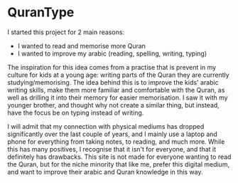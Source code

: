 # QuranType

I started this project for 2 main reasons:
- I wanted to read and memorise more Quran
- I wanted to improve my arabic (reading, spelling, writing, typing)

The inspiration for this idea comes from a practise that is prevent in my culture for kids at a young age: writing parts of the Quran they are currently studying/memorising. The idea behind this is to improve the kids' arabic writing skills, make them more familiar and comfortable with the Quran, as well as drilling it into their memory for easier memorisation. I saw it with my younger brother, and thought why not create a similar thing, but instead, have the focus be on typing instead of writing.

I will admit that my connection with physical mediums has dropped significantly over the last couple of years, and I mainly use a laptop and phone for everything from taking notes, to reading, and much more. While this has many positives, I recognise that it isn't for everyone, and that it definitely has drawbacks. This site is not made for everyone wanting to read the Quran, but for the niche minority that like me, prefer this digital medium, and want to improve their arabic and Quran knowledge in this way.

